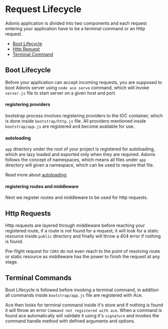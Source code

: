 # Request Lifecycle

Adonis application is divided into two components and each request entering your application have to be a terminal command or an Http request.

- [Boot Lifecycle](#boot-lifecycle)
- [Http Request](#http-request)
- [Terminal Command](#terminal-command)

## Boot Lifecycle
Before your application can accept incoming requests, you are supposed to boot Adonis server using `node ace serve` command, which will invoke `server.js` file to start server on a given host and port.

#### registering providers
bootstrap process involves registering providers to the IOC container, which is done inside `bootstrap/http.js` file. All providers mentioned inside `bootstrap/app.js` are registered and become available for use.

#### autoloading
`app` directory under the root of your project is registered for autoloading, which are lazy loaded and exported only when they are required. Adonis follows the concept of namespaces, which means all files under `app` directory will given a namespace, which can be used to require that file.

Read more about [autoloading]().

#### registering routes and middleware
Next we register routes and middleware to be used for http requests.

## Http Requests

Http requests are layered through middleware before reaching your registered route, if a route is not found for a request, it will look for a static resource inside `public` directory and finally will throw a 404 error if nothing is found.

Pre-flight request for `CORS` do not even reach to the point of resolving route or static resource as middleware has the power to finish the request at any stage.

## Terminal Commands

Boot Lifecycle is followed before invoking a terminal command, in addition all commands inside `bootstrap/app.js` file are registered with Ace.

Ace then looks for terminal command inside it's store and if nothing is found it will throw an error `Command not registered with ace`. When a command is found ace automatically will validate it using it's `signature` and invokes the command handle method with defined arguments and options.
